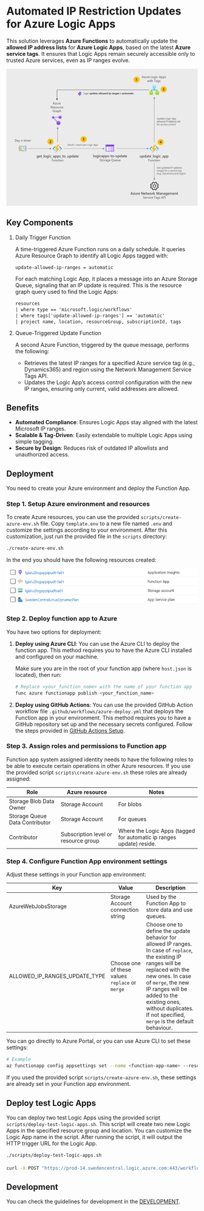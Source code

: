 # Automated IP Restriction Updates for Azure Logic Apps

This solution leverages **Azure Functions** to automatically update the **allowed IP address lists** for **Azure Logic Apps**, based on the latest **Azure service tags**. It ensures that Logic Apps remain securely accessible only to trusted Azure services, even as IP ranges evolve.

![Architecture Diagram](docs/images/arch.png)


## Key Components

1. Daily Trigger Function

    A time-triggered Azure Function runs on a daily schedule. It queries Azure Resource Graph to identify all Logic Apps tagged with:
    ```
    update-allowed-ip-ranges = automatic
    ```
    For each matching Logic App, it places a message into an Azure Storage Queue, signaling that an IP update is required. This is the resource graph query used to find the Logic Apps:

    ```kusto
    resources
    | where type == 'microsoft.logic/workflows'
    | where tags['update-allowed-ip-ranges'] == 'automatic'
    | project name, location, resourceGroup, subscriptionId, tags
    ```

2. Queue-Triggered Update Function

   A second Azure Function, triggered by the queue message, performs the following:
   - Retrieves the latest IP ranges for a specified Azure service tag (e.g., Dynamics365) and region using the Network Management Service Tags API.
   - Updates the Logic App’s access control configuration with the new IP ranges, ensuring only current, valid addresses are allowed.


## Benefits

- **Automated Compliance**: Ensures Logic Apps stay aligned with the latest Microsoft IP ranges.
- **Scalable & Tag-Driven**: Easily extendable to multiple Logic Apps using simple tagging.
- **Secure by Design**: Reduces risk of outdated IP allowlists and unauthorized access.


## Deployment

You need to create your Azure environment and deploy the Function App.

### Step 1. Setup Azure environment and resources

To create Azure resources, you can use the provided `scripts/create-azure-env.sh` file. Copy `template.env` to a new file named `.env` and customize the settings according to your environment.
After this customization, just run the provided file in the `scripts` directory:

```bash
./create-azure-env.sh
```

In the end you should have the following resources created:

![alt text](docs/images/resources.png)


### Step 2. Deploy function app to Azure

You have two options for deployment:

1. **Deploy using Azure CLI**: You can use the Azure CLI to deploy the function app. This method requires you to have the Azure CLI installed and configured on your machine.

    Make sure you are in the root of your function app (where `host.json` is located), then run:

    ```bash
    # Replace <your_function_name> with the name of your function app
    func azure functionapp publish <your_function_name>
    ```

2. **Deploy using GitHub Actions**: You can use the provided GitHub Action workflow file `.github/workflows/azure-deploy.yml` that deploys the Function app in your environment. This method requires you to have a GitHub repository set up and the necessary secrets configured. Follow the steps provided in [GitHub Actions Setup](docs/github-action.md).


### Step 3. Assign roles and permissions to Function app

Function app system assigned identity needs to have the following roles to be able to execute certain operations in other Azure resources. If you use the provided script `scripts\create-azure-env.sh` these roles are already assigned:

| Role                           | Azure resource               | Notes |
| ------------------------------ | ---------------------------- | ----- |
| Storage Blob Data Owner        | Storage Account              | For blobs |
| Storage Queue Data Contributor | Storage Account              | For queues |
| Contributor                    | Subscription level or resource group | Where the Logic Apps (tagged for automatic ip ranges update) reside. |

### Step 4. Configure Function App environment settings

Adjust these settings in your Function app environment:

| Key                                              | Value                                         | Description                                                    |
| ------------------------------------------------ | --------------------------------------------- | -------------------------------------------------------------- |
| AzureWebJobsStorage                              | Storage Account connection string             | Used by the Function App to store data and use queues.         |
| ALLOWED_IP_RANGES_UPDATE_TYPE                    | Choose one of these values `replace` or `merge` | Choose one to define the update behavior for allowed IP ranges. In case of `replace`, the existing IP ranges will be replaced with the new ones. In case of `merge`, the new IP ranges will be added to the existing ones, without duplicates. If not specified, `merge` is the default behaviour. |

You can go directly to Azure Portal, or you can use Azure CLI to set these settings:

```bash
# Example
az functionapp config appsettings set --name <function-app-name> --resource-group <resource-group-name> --settings KEY1="value1" KEY2="value2"
```

If you used the provided script `scripts/create-azure-env.sh`, these settings are already set in your Function app environment.


## Deploy test Logic Apps

You can deploy two test Logic Apps using the provided script `scripts/deploy-test-logic-apps.sh`. This script will create two new Logic Apps in the specified resource group and location. You can customize the Logic App name in the script. After running the script, it will output the HTTP trigger URL for the Logic App.

```bash
./scripts/deploy-test-logic-apps.sh

curl -X POST "https://prod-14.swedencentral.logic.azure.com:443/workflows/ab6d71d4eb124c96aba72d131ba0d2a8/triggers/manual/paths/invoke?api-version=2016-10-01&sp=%2Ftriggers%2Fmanual%2Frun&sv=1.0&sig=LLsCEpdp3rRXZaKR-4svwz6k4iuFI6C4ZJ4ywxHMo5M" -H "Content-Type: application/json" -d '{"message": "Hello from curl!"}'
```

## Development

You can check the guidelines for development in the [DEVELOPMENT](docs/development.md).

